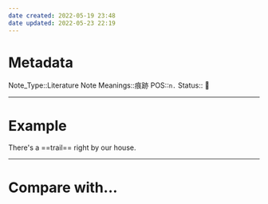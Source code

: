 ```yaml
---
date created: 2022-05-19 23:48
date updated: 2022-05-23 22:19
---
```


# Metadata

Note_Type::Literature Note
Meanings::痕跡
POS::`n.`
Status:: 👶

---

# Example

There's a ==trail== right by our house.

---

# Compare with...

